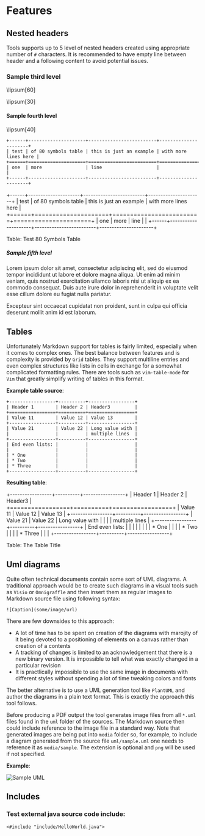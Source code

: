# Features

## Nested headers

Tools supports up to 5 level of nested headers created using appropriate number
of `#` characters. It is recommended to have empty line between header and
a following content to avoid potential issues.

### Sample third level

\lipsum[60]

\lipsum[30]

#### Sample fourth level

\lipsum[40]


~~~
+------+---------------------+-------------------------+----------------------+
| test | of 80 symbols table | this is just an example | with more lines here |
+======+=====================+=========================+======================+
| one  | more                | line                    |                      |
+------+---------------------+-------------------------+----------------------+
~~~

+------+---------------------+-------------------------+----------------------+
| test | of 80 symbols table | this is just an example | with more lines here |
+======+=====================+=========================+======================+
| one  | more                | line                    |                      |
+------+---------------------+-------------------------+----------------------+

Table: Test 80 Symbols Table

##### Sample fifth level

Lorem ipsum dolor sit amet, consectetur adipiscing elit, sed do eiusmod tempor
incididunt ut labore et dolore magna aliqua. Ut enim ad minim veniam, quis
nostrud exercitation ullamco laboris nisi ut aliquip ex ea commodo consequat.
Duis aute irure dolor in reprehenderit in voluptate velit esse cillum dolore eu
fugiat nulla pariatur.

Excepteur sint occaecat cupidatat non proident, sunt in culpa qui officia
deserunt mollit anim id est laborum.

## Tables

Unfortunately Markdown support for tables is fairly limited, especially when it
comes to complex ones. The best balance between features and is complexity is
provided by `Grid` tables. They support multiline entries and even complex
structures like lists in cells in exchange for a somewhat complicated formatting
rules. There are tools such as `vim-table-mode` for `Vim` that greatly simplify
writing of tables in this format.

**Example table source**:

```
+-----------------+----------+-----------------+
| Header 1        | Header 2 | Header3         |
+=================+==========+=================+
| Value 11        | Value 12 | Value 13        |
+-----------------+----------+-----------------+
| Value 21        | Value 22 | Long value with |
|                 |          | multiple lines  |
+-----------------+----------+-----------------+
| End even lists: |          |                 |
|                 |          |                 |
| * One           |          |                 |
| * Two           |          |                 |
| * Three         |          |                 |
+-----------------+----------+-----------------+
```

**Resulting table**:

+-----------------+----------+-----------------+
| Header 1        | Header 2 | Header3         |
+=================+==========+=================+
| Value 11        | Value 12 | Value 13        |
+-----------------+----------+-----------------+
| Value 21        | Value 22 | Long value with |
|                 |          | multiple lines  |
+-----------------+----------+-----------------+
| End even lists: |          |                 |
|                 |          |                 |
| * One           |          |                 |
| * Two           |          |                 |
| * Three         |          |                 |
+-----------------+----------+-----------------+

Table: The Table Title

## Uml diagrams

Quite often technical documents contain some sort of UML diagrams. A traditional
approach would be to create such diagrams in a visual tools such as `Visio` or
`Omnigraffle` and then insert them as regular images to Markdown source file
using following syntax:

`![Caption](some/image/url)`

There are few downsides to this approach:

* A lot of time has to be spent on creation of the diagrams with marojity of it
    being devoted to a positioning of elements on a canvas rather than creation
    of a contents
* A tracking of changes is limited to an acknowledgement that there is a new
    binary version. It is impossible to tell what was exactly changed in a
    particular revision
* It is practlically impossible to use the same image in documents with
    different styles without spending a lot of time tweaking colors and fonts

The better alternative is to use a UML generation tool like `PlantUML` and
author the diagrams in a plain text format. This is exactly the approach this
tool follows.

Before producing a PDF output the tool generates image files from all `*.uml`
files found in the `uml` folder of the sources. The Markdown source then could
include reference to the image file in a standard way. Note that generated
images are being put into `media` folder so, for example, to include a diagram
generated from the source file `uml/sample.uml` one needs to reference it as
`media/sample`. The extension is optional and `png` will be used if not
specified.

**Example**:

![Sample UML](media/sample)

## Includes

### Test external java source code include:

```{.java}
<#include "include/HelloWorld.java">
```
